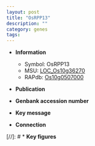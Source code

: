```yaml
---
layout: post
title: "OsRPP13"
description: ""
category: genes
tags: 
---
```


* **Information**  
    + Symbol: OsRPP13  
    + MSU: [LOC_Os10g36270](http://rice.uga.edu/cgi-bin/ORF_infopage.cgi?orf=LOC_Os10g36270)  
    + RAPdb: [Os10g0507000](http://rapdb.dna.affrc.go.jp/viewer/gbrowse_details/irgsp1?name=Os10g0507000)  

* **Publication**  

* **Genbank accession number**  

* **Key message**  

* **Connection**  

[//]: # * **Key figures**  


